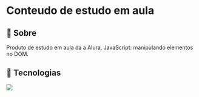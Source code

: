 <h1>Conteudo de estudo em aula</h1>

<h2>🔖 Sobre</h2>
<p>Produto de estudo em aula da a Alura, JavaScript: manipulando elementos no DOM.</p>

## 🚀 Tecnologias
<div>
    <img src="https://img.shields.io/badge/JavaScript-F7DF1E?style=for-the-badge&logo=javascript&logoColor=black">
</div>
